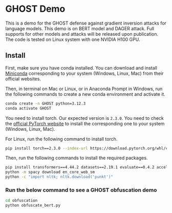# GHOST Demo

This is a demo for the GHOST defense against gradient inversion attacks for language models. This demo is on BERT model and DAGER attack. Full supports for other models and attacks will be released upon publication.
The code is tested on Linux system with one NVIDIA H100 GPU.

## Install
First, make sure you have conda installed. You can download and
install [Miniconda](https://www.anaconda.com/docs/getting-started/miniconda/install) corresponding to your system (Windows, Linux, Mac) from their
official websites.

Then, in terminal on Mac or Linux, or in Anaconda Prompt in Windows, run the following commands to create a new conda environment and activate it.

```bash
conda create -n GHOST python=3.12.3
conda activate GHOST
```

You need to install torch. Our expected version is `2.3.0`. You need to check
the [official PyTorch website](https://pytorch.org/get-started/previous-versions/) to install the corresponding one to your system (Windows, Linux, Mac).

For Linux, run the following command to install torch.

```bash
pip install torch==2.3.0 --index-url https://download.pytorch.org/whl/cu121
```

Then, run the following commands to install the required packages.
```bash
pip install transformers==4.44.2 datasets==2.19.1 evaluate==0.4.2 accelerate==0.30.1 nltk==3.8.1 spacy==3.8.2 absl-py==2.1.0 rouge_score==0.1.2 scikit-learn==1.6.0 bitsandbytes==0.45.0 peft==0.14.0
python -m spacy download en_core_web_sm
python -c "import nltk; nltk.download('punkt')"
```

<h3>Run the below command to see a GHOST obfuscation demo</h3>

```bash
cd obfuscation
python obfuscate_bert.py
```